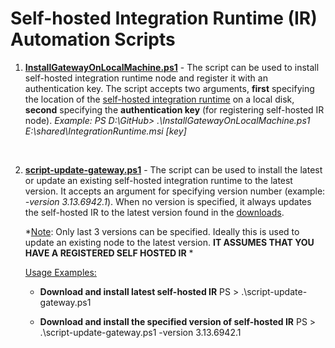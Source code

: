 # Self-hosted Integration Runtime (IR) Automation Scripts

1. **[InstallGatewayOnLocalMachine.ps1](./InstallGatewayOnLocalMachine.ps1)** -  The script can be used to install self-hosted integration runtime node and register it with an authentication key. The script accepts two arguments, **first** specifying the location of the [self-hosted integration runtime](https://www.microsoft.com/download/details.aspx?id=39717) on a local disk, **second** specifying the **authentication key** (for registering self-hosted IR node).
  *Example: PS D:\GitHub> .\InstallGatewayOnLocalMachine.ps1 E:\shared\IntegrationRuntime.msi [key]*

  <br />


2. **[script-update-gateway.ps1](./script-update-gateway.ps1)** - The script can be used to install the latest or update an existing self-hosted integration runtime to the latest version. It accepts an argument for specifying version number (example: *-version 3.13.6942.1*). When no version is specified, it always updates the self-hosted IR to the latest version found in the [downloads](https://www.microsoft.com/download/details.aspx?id=39717).
   
   *<u>Note</u>: Only last 3 versions can be specified. Ideally this is used to update an existing node to the latest version. **IT ASSUMES THAT YOU HAVE A REGISTERED SELF HOSTED IR** *

   <u>Usage Examples:</u>

   - **Download and install latest self-hosted IR**
     PS > .\script-update-gateway.ps1

   - **Download and install the specified version of self-hosted IR**
     PS > .\script-update-gateway.ps1 -version 3.13.6942.1   


